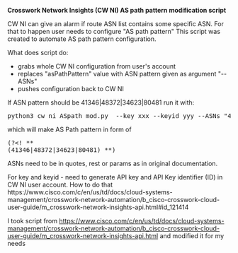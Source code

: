 
<B>Crosswork Network Insights (CW NI) AS path pattern modification script</B>

CW NI can give an alarm if route ASN list contains some specific ASN. For that to happen user needs to configure "AS path pattern"
This script was created to automate AS path pattern configuration.

What does script do:
- grabs whole CW NI configuration from user's account
- replaces "asPathPattern" value with ASN pattern given as argument "--ASNs"
- pushes configuration back to CW NI

If ASN pattern should be 41346|48372|34623|80481 run it with:
<pre>python3 cw_ni_ASpath_mod.py  --key xxx --keyid yyy --ASNs "41346|48372|34623|80481"</pre>
which will make AS Path pattern in form of <pre>(?<! ** (41346|48372|34623|80481) **)</pre>
<p>ASNs need to be in quotes, rest or params as in original documentation.</p>
<p></p>
For key and keyid - need to generate API key and API Key identifier (ID) in CW NI user account.
How to do that https://www.cisco.com/c/en/us/td/docs/cloud-systems-management/crosswork-network-automation/b_cisco-crosswork-cloud-user-guide/m_crosswork-network-insights-api.html#id_121414

I took script from https://www.cisco.com/c/en/us/td/docs/cloud-systems-management/crosswork-network-automation/b_cisco-crosswork-cloud-user-guide/m_crosswork-network-insights-api.html and modified it for my needs

